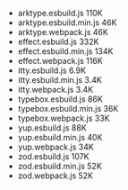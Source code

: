 - arktype.esbuild.js 110K
- arktype.esbuild.min.js 46K
- arktype.webpack.js 46K
- effect.esbuild.js 332K
- effect.esbuild.min.js 134K
- effect.webpack.js 116K
- itty.esbuild.js 6.9K
- itty.esbuild.min.js 3.4K
- itty.webpack.js 3.4K
- typebox.esbuild.js 86K
- typebox.esbuild.min.js 36K
- typebox.webpack.js 33K
- yup.esbuild.js 88K
- yup.esbuild.min.js 40K
- yup.webpack.js 34K
- zod.esbuild.js 107K
- zod.esbuild.min.js 52K
- zod.webpack.js 52K
